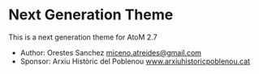 # Next Generation Theme

This is a next generation theme for AtoM 2.7

* Author: Orestes Sanchez <miceno.atreides@gmail.com>
* Sponsor: Arxiu Històric del Poblenou www.arxiuhistoricpoblenou.cat

